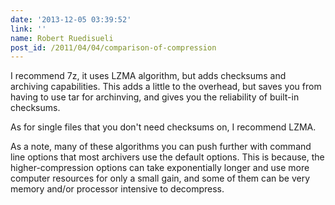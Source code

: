 ```yaml
---
date: '2013-12-05 03:39:52'
link: ''
name: Robert Ruedisueli
post_id: /2011/04/04/comparison-of-compression
---
```


I recommend 7z, it uses LZMA algorithm, but adds checksums and archiving capabilities.   This adds a little to the overhead, but saves you from having to use tar for archinving, and gives you the reliability of built-in checksums.

As for single files that you don't need checksums on, I recommend LZMA.

As a note, many of these algorithms you can push further with command line options that most archivers use the default options.  This is because, the higher-compression options can take exponentially longer and use more computer resources for only a small gain, and some of them can be very memory and/or processor intensive to decompress.